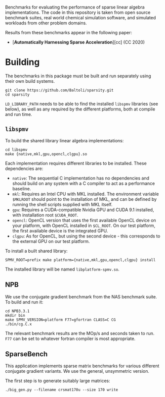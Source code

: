 Benchmarks for evaluating the performance of sparse linear algebra
implementations. The code in this repository is taken from open source benchmark
suites, real world chemical simulation software, and simulated workloads from
other problem domains.

Results from these benchmarks appear in the following paper:

* [**Automatically Harnessing Sparse Acceleration**][cc] (CC 2020)

# Building

The benchmarks in this package must be built and run separately using their own
build systems.

```
git clone https://github.com/Baltoli/sparsity.git
cd sparsity
```

`LD_LIBRARY_PATH` needs to be able to find the installed `libspmv` libraries
(see below), as well as any required by the different platforms, both at compile
and run time.

## `libspmv`

To build the shared library linear algebra implementations:

```
cd libspmv
make {native,mkl,gpu,opencl,clgpu}.so
```

Each implementation requires different libraries to be installed. These
dependencies are:

* `native`: The sequential C implementation has no dependencies and should build
  on any system with a C compiler to act as a performance baseline.
* `mkl`: Requires an Intel CPU with MKL installed. The environment variable
  `$MKLROOT` should point to the installation of MKL, and can be defined by
  running the shell scripts supplied with MKL itself.
* `gpu`: Requires a CUDA-compatible Nvidia GPU and CUDA 9.1 installed, with
  installation root `$CUDA_ROOT`.
* `opencl`: OpenCL version that uses the first available OpenCL device on
  your platform, with OpenCL installed in `$CL_ROOT`. On our test platform, the
  first available device is the integrated GPU.
* `clgpu`: As for OpenCL, but using the second device - this corresponds to the
  external GPU on our test platform.

To install a built shared library:

```
SPMV_ROOT=prefix make platform={native,mkl,gpu,opencl,clgpu} install
```

The installed library will be named `libplatform-spmv.so`.

## NPB

We use the conjugate gradient benchmark from the NAS benchmark suite. To build
and run it:

```
cd NPB3.3.1
mkdir bin
make SPMV_VERSION=platform F77=gfortran CLASS=C CG
./bin/cg.C.x
```

The relevant benchmark results are the MOp/s and seconds taken to run. `F77` can
be set to whatever fortran compiler is most appropriate.

## SparseBench

This application implements sparse matrix benchmarks for various different
conjugate gradient variants. We use the general, unsymmetric version.

The first step is to generate suitably large matrices:
```
./big_gen.py --filename crsmat170u --size 170 write
```
